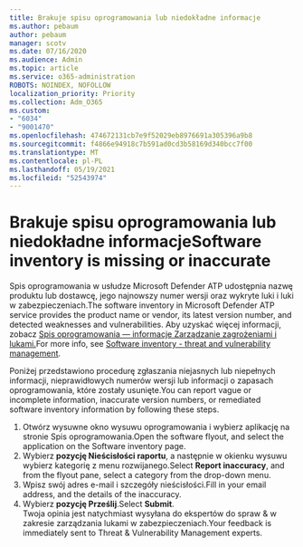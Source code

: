```yaml
---
title: Brakuje spisu oprogramowania lub niedokładne informacje
ms.author: pebaum
author: pebaum
manager: scotv
ms.date: 07/16/2020
ms.audience: Admin
ms.topic: article
ms.service: o365-administration
ROBOTS: NOINDEX, NOFOLLOW
localization_priority: Priority
ms.collection: Adm_O365
ms.custom:
- "6034"
- "9001470"
ms.openlocfilehash: 474672131cb7e9f52029eb8976691a305396a9b8
ms.sourcegitcommit: f4866e94918c7b591ad0cd3b58169d340bcc7f00
ms.translationtype: MT
ms.contentlocale: pl-PL
ms.lasthandoff: 05/19/2021
ms.locfileid: "52543974"
---
```

# <a name="software-inventory-is-missing-or-inaccurate"></a><span data-ttu-id="543b9-102">Brakuje spisu oprogramowania lub niedokładne informacje</span><span class="sxs-lookup"><span data-stu-id="543b9-102">Software inventory is missing or inaccurate</span></span>

<span data-ttu-id="543b9-103">Spis oprogramowania w usłudze Microsoft Defender ATP udostępnia nazwę produktu lub dostawcę, jego najnowszy numer wersji oraz wykryte luki i luki w zabezpieczeniach.</span><span class="sxs-lookup"><span data-stu-id="543b9-103">The software inventory in Microsoft Defender ATP service provides the product name or vendor, its latest version number, and detected weaknesses and vulnerabilities.</span></span> <span data-ttu-id="543b9-104">Aby uzyskać więcej informacji, zobacz [Spis oprogramowania — informacje Zarządzanie zagrożeniami i lukami.](/windows/security/threat-protection/microsoft-defender-atp/tvm-software-inventory)</span><span class="sxs-lookup"><span data-stu-id="543b9-104">For more info, see [Software inventory - threat and vulnerability management](/windows/security/threat-protection/microsoft-defender-atp/tvm-software-inventory).</span></span>

<span data-ttu-id="543b9-105">Poniżej przedstawiono procedurę zgłaszania niejasnych lub niepełnych informacji, nieprawidłowych numerów wersji lub informacji o zapasach oprogramowania, które zostały usunięte.</span><span class="sxs-lookup"><span data-stu-id="543b9-105">You can report vague or incomplete information, inaccurate version numbers, or remediated software inventory information by following these steps.</span></span>  

1. <span data-ttu-id="543b9-106">Otwórz wysuwne okno wysuwu oprogramowania i wybierz aplikację na stronie Spis oprogramowania.</span><span class="sxs-lookup"><span data-stu-id="543b9-106">Open the software flyout, and select the application on the Software inventory page.</span></span>
2. <span data-ttu-id="543b9-107">Wybierz **pozycję Nieścisłości raportu**, a następnie w okienku wysuwu wybierz kategorię z menu rozwijanego.</span><span class="sxs-lookup"><span data-stu-id="543b9-107">Select **Report inaccuracy**, and from the flyout pane, select a category from the drop-down menu.</span></span>
3. <span data-ttu-id="543b9-108">Wpisz swój adres e-mail i szczegóły nieścisłości.</span><span class="sxs-lookup"><span data-stu-id="543b9-108">Fill in your email address, and the details of the inaccuracy.</span></span>
4. <span data-ttu-id="543b9-109">Wybierz **pozycję Prześlij**.</span><span class="sxs-lookup"><span data-stu-id="543b9-109">Select **Submit**.</span></span></br>
    <span data-ttu-id="543b9-110">Twoja opinia jest natychmiast wysyłana do ekspertów do spraw & w zakresie zarządzania lukami w zabezpieczeniach.</span><span class="sxs-lookup"><span data-stu-id="543b9-110">Your feedback is immediately sent to Threat & Vulnerability Management experts.</span></span>